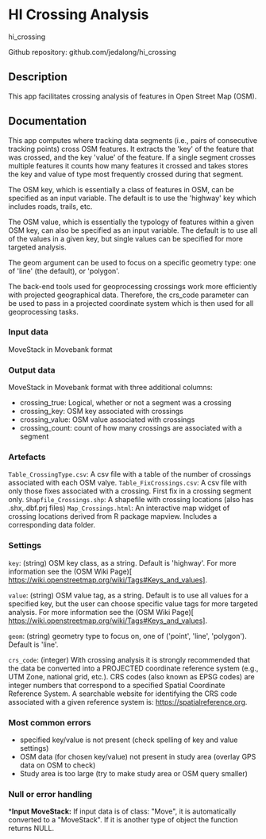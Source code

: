 # HI Crossing Analysis

hi_crossing

Github repository: github.com/jedalong/hi_crossing

## Description
This app facilitates crossing analysis of features in Open Street Map (OSM).

## Documentation
This app computes where tracking data segments (i.e., pairs of consecutive tracking points) cross OSM features. It extracts the 'key' of the feature that was crossed, and the key 'value' of the feature. If a single segment crosses multiple features it counts how many features it crossed and takes stores the key and value of type most frequently crossed during that segment. 

The OSM key, which is essentially a class of features in OSM, can be specified as an input variable. The default is to use the 'highway' key which includes roads, trails, etc.

The OSM value, which is essentially the typology of features within a given OSM key, can also be specified as an input variable. The default is to use all of the values in a given key, but single values can be specified for more targeted analysis.

The geom argument can be used to focus on a specific geometry type: one of 'line' (the default), or 'polygon'.

The back-end tools used for geoprocessing crossings work more efficiently with projected geographical data. Therefore, the crs_code parameter can be used to pass in a projected coordinate system which is then used for all geoprocessing tasks.


### Input data

MoveStack in Movebank format

### Output data

MoveStack in Movebank format with three additional columns:

- crossing_true: Logical, whether or not a segment was a crossing
- crossing_key: OSM key associated with crossings
- crossing_value: OSM value associated with crossings
- crossing_count: count of how many crossings are associated with a segment

### Artefacts

`Table_CrossingType.csv`: A csv file with a table of the number of crossings associated with each OSM valye. 
`Table_FixCrossings.csv`: A csv file with only those fixes associated with a crossing. First fix in a crossing segment only.
`Shapfile_Crossings.shp`: A shapefile with crossing locations (also has .shx,.dbf.prj files)
`Map_Crossings.html`: An interactive map widget of crossing locations derived from R package mapview. Includes a corresponding data folder.

### Settings 

`key`: (string) OSM key class, as a string. Default is 'highway'. For more information see the (OSM Wiki Page)[ https://wiki.openstreetmap.org/wiki/Tags#Keys_and_values].

`value`: (string) OSM value tag, as a string. Default is to use all values for a specified key, but the user can choose specific value tags for more targeted analysis. For more information see the (OSM Wiki Page)[ https://wiki.openstreetmap.org/wiki/Tags#Keys_and_values].

`geom`: (string) geometry type to focus on, one of ('point', 'line', 'polygon'). Default is 'line'.

`crs_code`: (integer) With crossing analysis it is strongly recommended that the data be converted into a PROJECTED coordinate reference system (e.g., UTM Zone, national grid, etc.). CRS codes (also known as EPSG codes) are integer numbers that correspond to a specified Spatial Coordinate Reference System. A searchable website for identifying the CRS code associated with a given reference system is: https://spatialreference.org.

### Most common errors

- specified key/value is not present (check spelling of key and value settings)
- OSM data (for chosen key/value) not present in study area (overlay GPS data on OSM to check)
- Study area is too large (try to make study area or OSM query smaller)

### Null or error handling

***Input MoveStack:** If input data is of class: "Move", it is automatically converted to a "MoveStack". If it is another type of object the function returns NULL. 
